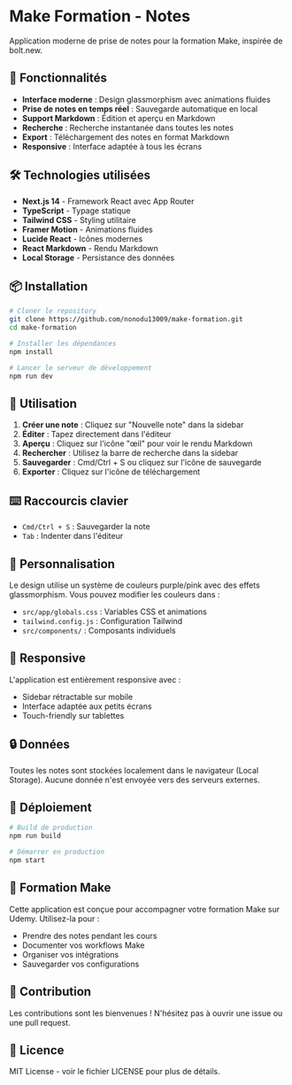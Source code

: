 # Make Formation - Notes

Application moderne de prise de notes pour la formation Make, inspirée de bolt.new.

## 🚀 Fonctionnalités

- **Interface moderne** : Design glassmorphism avec animations fluides
- **Prise de notes en temps réel** : Sauvegarde automatique en local
- **Support Markdown** : Édition et aperçu en Markdown
- **Recherche** : Recherche instantanée dans toutes les notes
- **Export** : Téléchargement des notes en format Markdown
- **Responsive** : Interface adaptée à tous les écrans

## 🛠️ Technologies utilisées

- **Next.js 14** - Framework React avec App Router
- **TypeScript** - Typage statique
- **Tailwind CSS** - Styling utilitaire
- **Framer Motion** - Animations fluides
- **Lucide React** - Icônes modernes
- **React Markdown** - Rendu Markdown
- **Local Storage** - Persistance des données

## 📦 Installation

```bash
# Cloner le repository
git clone https://github.com/nonodu13009/make-formation.git
cd make-formation

# Installer les dépendances
npm install

# Lancer le serveur de développement
npm run dev
```

## 🎯 Utilisation

1. **Créer une note** : Cliquez sur "Nouvelle note" dans la sidebar
2. **Éditer** : Tapez directement dans l'éditeur
3. **Aperçu** : Cliquez sur l'icône "œil" pour voir le rendu Markdown
4. **Rechercher** : Utilisez la barre de recherche dans la sidebar
5. **Sauvegarder** : Cmd/Ctrl + S ou cliquez sur l'icône de sauvegarde
6. **Exporter** : Cliquez sur l'icône de téléchargement

## ⌨️ Raccourcis clavier

- `Cmd/Ctrl + S` : Sauvegarder la note
- `Tab` : Indenter dans l'éditeur

## 🎨 Personnalisation

Le design utilise un système de couleurs purple/pink avec des effets glassmorphism. Vous pouvez modifier les couleurs dans :

- `src/app/globals.css` : Variables CSS et animations
- `tailwind.config.js` : Configuration Tailwind
- `src/components/` : Composants individuels

## 📱 Responsive

L'application est entièrement responsive avec :
- Sidebar rétractable sur mobile
- Interface adaptée aux petits écrans
- Touch-friendly sur tablettes

## 🔒 Données

Toutes les notes sont stockées localement dans le navigateur (Local Storage). Aucune donnée n'est envoyée vers des serveurs externes.

## 🚀 Déploiement

```bash
# Build de production
npm run build

# Démarrer en production
npm start
```

## 📝 Formation Make

Cette application est conçue pour accompagner votre formation Make sur Udemy. Utilisez-la pour :

- Prendre des notes pendant les cours
- Documenter vos workflows Make
- Organiser vos intégrations
- Sauvegarder vos configurations

## 🤝 Contribution

Les contributions sont les bienvenues ! N'hésitez pas à ouvrir une issue ou une pull request.

## 📄 Licence

MIT License - voir le fichier LICENSE pour plus de détails.